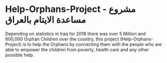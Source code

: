 # Help-Orphans-Project - مشروع مساعدة الايتام بالعراق
Depending on statistics in Iraq for 2018 there was over 5 Million and 600,000 Orphan Children over the country,
this project (Help-Orphans-Project) is to help the Orphans by connecting them with the people who are able to empower the children from
poverty, health care and any other possible help.
